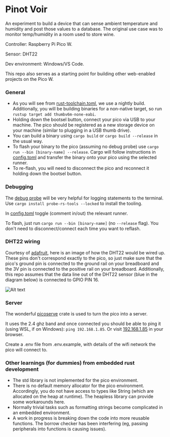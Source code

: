 # Pinot Voir

An experiment to build a device that can sense ambient temperature and humidity and post those values to a database. The original use case was to monitor temp/humidity in a room used to store wine.

Controller: Raspberry Pi Pico W. 

Sensor: DHT22

Dev environment: Windows/VS Code.

This repo also serves as a starting point for building other web-enabled projects on the Pico W.

### General 

* As you will see from [rust-toolchain.toml](/rust-toolchain.toml), we use a nightly build. Additionally, you will be building binaries for a non-native target, so run `rustup target add thumbv6m-none-eabi`.
* Holding down the bootsel button, connect your pico via USB to your machine. The pico should be registered as a new storage device on your machine (similar to plugging in a USB thumb drive).
* You can build a binary using `cargo build` or `cargo build --release` in the usual way.
* To flash your binary to the pico (assuming no debug probe) use `cargo run --bin [binary-name] --release`. Cargo will follow instructions in [config.toml](.cargo/config.toml) and transfer the binary onto your pico using the selected runner.
* To re-flash, you will need to disconnect the pico and reconnect it holding down the bootsel button.

### Debugging

The [debug probe](https://thepihut.com/products/raspberry-pi-debug-probe) will be very helpful for logging statements to the terminal. Use `cargo install probe-rs-tools --locked` to install the tooling.

In [config.toml](.cargo/config.toml) toggle (comment in/out) the relevant runner.

To flash, just run `cargo run --bin [binary-name]` (no `--release` flag). You don't need to disconnect/connect each time you want to reflash.

### DHT22 wiring

Courtesy of [adafruit](https://learn.adafruit.com/dht-humidity-sensing-on-raspberry-pi-with-gdocs-logging/wiring), here is an image of how the DHT22 would be wired up. These pins don't correspond exactly to the pico, so just make sure that the pico's ground pin is connected to the ground rail on your breadboard and the 3V pin is connected to the positive rail on your breadboard. Additionally, this repo assumes that the data line out of the DHT22 sensor (blue in the diagram below) is connected to GPIO PIN 16.

![Alt text](https://cdn-learn.adafruit.com/assets/assets/000/001/861/large1024/raspberry_pi_dht22wiring.gif?1447864317 "DHT22 wiring guide")

### Server

The wonderful [picoserve](https://github.com/sammhicks/picoserve) crate is used to turn the pico into a server. 

It uses the 2.4 ghz band and once connected you should be able to ping it (using WSL, if on Windows): `ping 192.168.1.85`. Or visit [192.168.1.85](http://192.168.1.85) in your browser.

Create a .env file from .env.example, with details of the wifi network the pico will connect to.

### Other learnings (for dummies) from embedded rust development

* The std library is not implemented for the pico environment. 
* There is no default memory allocator for the pico environment. Accordingly, you do not have access to types like String (which are allocated on the heap at runtime). The heapless library can provide some workarounds here.
* Normally trivial tasks such as formatting strings become complicated in an embedded environment.
* A work in progress is breaking down the code into more reusable functions. The borrow checker has been interfering (eg, passing peripherals into functions is causing issues).